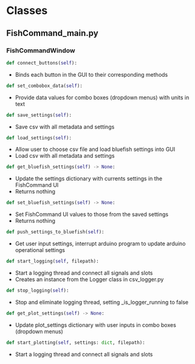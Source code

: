 # Classes

## FishCommand_main.py

### FishCommandWindow

```python
def connect_buttons(self):
```
* Binds each button in the GUI to their corresponding methods

```python
def set_combobox_data(self):
```
* Provide data values for combo boxes (dropdown menus) with units in text

```python
def save_settings(self):
```
* Save csv with all metadata and settings

```python
def load_settings(self):
```
* Allow user to choose csv file and load bluefish settings into GUI
* Load csv with all metadata and settings

```python
def get_bluefish_settings(self) -> None:
```
* Update the settings dictionary with currents settings in the FishCommand UI
* Returns nothing

```python
def set_bluefish_settings(self) -> None:
```
* Set FishCommand UI values to those from the saved settings
* Returns nothing

```python
def push_settings_to_bluefish(self):
```
* Get user input settings, interrupt arduino program to update arduino operational settings

```python
def start_logging(self, filepath):
```
* Start a logging thread and connect all signals and slots
* Creates an instance from the Logger class in csv_logger.py

```python
def stop_logging(self):
```
* Stop and eliminate logging thread, setting _is_logger_running to false

```python
def get_plot_settings(self) -> None:
```
* Update plot_settings dictionary with user inputs in combo boxes (dropdown menus)

```python
def start_plotting(self, settings: dict, filepath):
```
* Start a logging thread and connect all signals and slots

